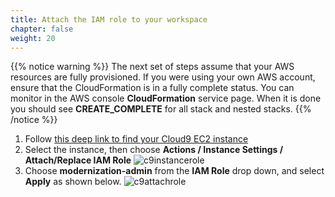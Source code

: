 ```yaml
---
title: Attach the IAM role to your workspace
chapter: false
weight: 20
---
```


{{% notice warning %}}
The next set of steps assume that your AWS resources are fully provisioned.  If you were using your own AWS account, ensure that the CloudFormation is in a fully complete status. You can monitor in the AWS console **CloudFormation** service page. When it is done you should see **CREATE_COMPLETE** for all stack and nested stacks.
{{% /notice %}}

1. Follow [this deep link to find your Cloud9 EC2 instance](https://console.aws.amazon.com/ec2/v2/home?#Instances:tag:Name=aws-cloud9-.*workshop.*;sort=desc:launchTime)
1. Select the instance, then choose **Actions / Instance Settings / Attach/Replace IAM Role**
![c9instancerole](/images/c9instancerole.png)
1. Choose **modernization-admin** from the **IAM Role** drop down, and select **Apply** as shown below.
![c9attachrole](/images/c9attachrole.png)
